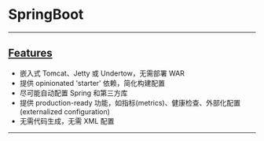 # SpringBoot

---
## [Features](https://spring.io/projects/spring-boot#features)
- 嵌入式 Tomcat、Jetty 或 Undertow，无需部署 WAR
- 提供 opinionated 'starter' 依赖，简化构建配置
- 尽可能自动配置 Spring 和第三方库
- 提供 production-ready 功能，如指标(metrics)、健康检查、外部化配置(externalized configuration)
- 无需代码生成，无需 XML 配置
---
